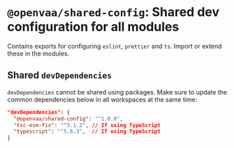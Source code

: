 # `@openvaa/shared-config`: Shared dev configuration for all modules

Contains exports for configuring `eslint`, `prettier` and `ts`. Import or extend these in the modules.

## Shared `devDependencies`

`devDependencies` cannot be shared using packages. Make sure to update the common dependencies below in all workspaces at the same time:

```json
"devDependencies": {
  "@openvaa/shared-config": "^1.0.0",
  "tsc-esm-fix": "^3.1.2", // If using TypeScript
  "typescript": "^5.6.3",  // If using TypeScript
}
```
